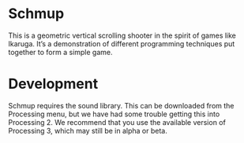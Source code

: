 # Schmup

This is a geometric vertical scrolling shooter in the spirit of games like Ikaruga. It’s a demonstration of different programming techniques put together to form a simple game.

# Development

Schmup requires the sound library. This can be downloaded from the Processing menu, but we have had some trouble getting this into Processing 2. We recommend that you use the available version of Processing 3, which may still be in alpha or beta.
